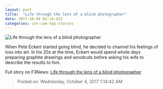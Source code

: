 ```yaml
---
layout: post
title:  "Life through the lens of a blind photographer"
date: 2017-10-04 01:14:42Z
categories: cnn-com-top-stories
---
```


![Life through the lens of a blind photographer](http://i2.cdn.cnn.com/cnnnext/dam/assets/170925153747-pete-eckert-tease-3-super-tease.jpg)

When Pete Eckert started going blind, he decided to channel his feelings of loss into art. In his 20s at the time, Eckert would spend whole days preparing graphite drawings and woodcuts before asking his wife to describe the results to him.


Full story on F3News: [Life through the lens of a blind photographer](http://www.f3nws.com/n/txYhdF)

> Posted on: Wednesday, October 4, 2017 1:14:42 AM
